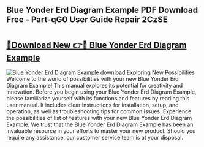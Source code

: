 ## Blue Yonder Erd Diagram Example PDF Download Free - Part-qG0 User Guide Repair 2CzSE

# <h2><a href="http://dfp1rp.blite.top/?on=Blue+Yonder+Erd+Diagram+Example">🔗Download New 👉🔴 Blue Yonder Erd Diagram Example</a></h2>

[![Blue Yonder Erd Diagram Example download](https://i.imgur.com/lujVjoI.png)](http://dfp1rp.blite.top/?on=Blue+Yonder+Erd+Diagram+Example)
Exploring New Possibilities Welcome to the world of possibilities with your new Blue Yonder Erd Diagram Example! This manual explores its potential for creativity and innovation. Before you begin using your Blue Yonder Erd Diagram Example, please familiarize yourself with its functions and features by reading this user manual. It includes clear instructions for installation, setup, and operation, as well as troubleshooting tips for common issues. Experience the possibilities of list of features with your new Blue Yonder Erd Diagram Example. We trust that the Blue Yonder Erd Diagram Example has been an invaluable resource in your efforts to master your new product. Should you require any assistance, our customer service team is at your disposal.
